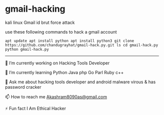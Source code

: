 # gmail-hacking

kali linux Gmail id brut force attack

use these following commands to hack a gmail account


``apt update
apt install python
apt install python3
git clone https://github.com/chandugrayhat/gmail-hack.py.git
ls
cd gmail-hack.py
python gmail-hack.py``


---

🔭 I’m currently working on Hacking Tools Developer

🌱 I’m currently learning Python Java php Go Parl Ruby c++

💬 Ask me about hacking tools developer and android malware virous & has password cracker

📫 How to reach me Akashram8090as@gmail.com

⚡ Fun fact I Am Ethical Hacker

